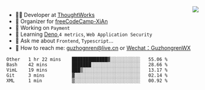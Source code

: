 <img align="right" src="https://github-readme-stats.vercel.app/api?username=guzhongren&show_icons=true&icon_color=805AD5&text_color=000&bg_color=ffffff&hide_title=true" />

- 👨‍💻  Developer at [ThoughtWorks](https://thoughtworks.com)
- 🏢 Organizer for [freeCodeCamp-XiAn](https://github.com/orgs/freeCodeCamp-XiAn)
- 🔭 Working on `Payment`
- 🌱 Learning [Deno](https://deno.land/),`4 metrics`,  `Web Application Security`
- 💬 Ask me about `Frontend`, `Typescript`...
- 🔎 How to reach me: [guzhognren@live.cn](guzhognren@live.cn) or [Wechat：GuzhongrenWX]()

<!--START_SECTION:waka-->
```text
Other   1 hr 22 mins    █████████████▓░░░░░░░░░░░   55.06 % 
Bash    42 mins         ███████░░░░░░░░░░░░░░░░░░   28.66 % 
VimL    19 mins         ███▒░░░░░░░░░░░░░░░░░░░░░   13.17 % 
Git     3 mins          ▓░░░░░░░░░░░░░░░░░░░░░░░░   02.14 % 
XML     1 min           ▒░░░░░░░░░░░░░░░░░░░░░░░░   00.92 % 
```
<!--END_SECTION:waka-->

